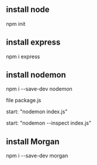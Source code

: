 ## install node

npm init

## install express

npm i express

## install nodemon

npm i --save-dev nodemon

file package.js

start: "nodemon index.js"

start: "nodemon --inspect index.js"


## install Morgan

npm i --save-dev morgan